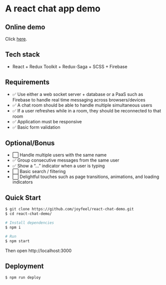 # A react chat app demo

## Online demo

Click [here](https://joyfeel.github.io/react-chat-demo/).

## Tech stack

-  React + Redux Toolkit + Redux-Saga + SCSS + Firebase

## Requirements

- ✅ Use either a web socket server + database or a PaaS such as Firebase to handle real time messaging across browsers/devices
- ✅ A chat room should be able to handle multiple simultaneous users
- ✅ If a user refreshes while in a room, they should be reconnected to that room
- ✅ Application must be responsive
- ✅ Basic form validation

## Optional/Bonus

- ⬜️ Handle multiple users with the same name
- ✅ Group consecutive messages from the same user
- ✅ Show a “...” indicator when a user is typing
- ⬜️ Basic search / filtering
- ⬜️ Delightful touches such as page transitions, animations, and loading indicators


## Quick Start

```sh
$ git clone https://github.com/joyfeel/react-chat-demo.git
$ cd react-chat-demo/

# Install dependencies
$ npm i

# Run
$ npm start
```

Then open http://localhost:3000

## Deployment

```sh
$ npm run deploy
```
